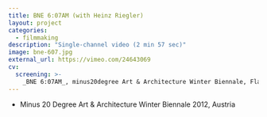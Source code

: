 ```yaml
---
title: BNE 6:07AM (with Heinz Riegler)
layout: project
categories:
  - filmmaking
description: "Single-channel video (2 min 57 sec)"
image: bne-607.jpg
external_url: https://vimeo.com/24643069
cv:
  screening: >-
    _BNE 6:07AM_, minus20degree Art & Architecture Winter Biennale, Flachau, Austria
---
```


- Minus 20 Degree Art & Architecture Winter Biennale 2012, Austria
